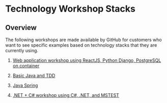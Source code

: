 # Technology Workshop Stacks

## Overview

The following workshops are made available by GitHub for customers who want to see specific examples based on technology stacks that they are currently using.

1) [Web application workshop using ReactJS, Python Django, PostgreSQL on container](https://github.com/ps-copilot-sandbox/copilot-custom-workshop-django-react-web )

2) [Basic Java and TDD](https://github.com/ps-copilot-sandbox/copilot-demo-github-java)

3) [Java Spring](https://github.com/ps-copilot-sandbox/copilot-java-spring-mvc )

4) [.NET + C# workshop using C#, .NET, and MSTEST](https://github.com/ps-copilot-sandbox/copilot-demo-github-dotnet)











